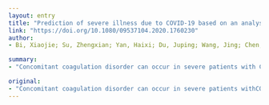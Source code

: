 ```yaml
---
layout: entry
title: "Prediction of severe illness due to COVID-19 based on an analysis of initial Fibrinogen to Albumin Ratio and Platelet count"
link: "https://doi.org/10.1080/09537104.2020.1760230"
author:
- Bi, Xiaojie; Su, Zhengxian; Yan, Haixi; Du, Juping; Wang, Jing; Chen, Linping; Peng, Minfei; Chen, Shiyong; Shen, Bo; Li, Jun

summary:
- "Concomitant coagulation disorder can occur in severe patients with COVID-19. In-depth studies are limited. This study aimed to describe the parameters of coagulations function of CO...VID patients. The study was aimed at describing the parameters. of the condition. It is hoped that it will be able to be treated with a clone disorder. However, in-depth study is limited in the study. Patients with COVD-19 have a concomitants can occur with severe patients can lead to a condition with CO... but in severe cases.. this is."

original:
- "Concomitant coagulation disorder can occur in severe patients withCOVID-19, but in-depth studies are limited. This study aimed to describe the parameters of coagulation function of patients with CO..."
---
```


